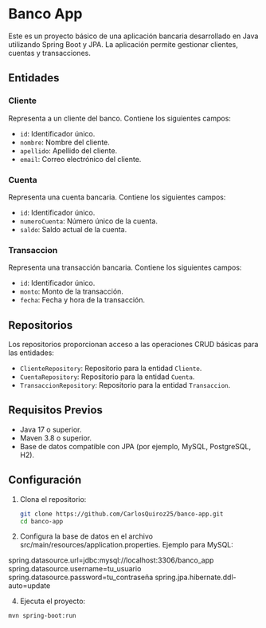 # Banco App

Este es un proyecto básico de una aplicación bancaria desarrollado en Java utilizando Spring Boot y JPA. La aplicación permite gestionar clientes, cuentas y transacciones.

## Entidades

### Cliente
Representa a un cliente del banco. Contiene los siguientes campos:
- `id`: Identificador único.
- `nombre`: Nombre del cliente.
- `apellido`: Apellido del cliente.
- `email`: Correo electrónico del cliente.

### Cuenta
Representa una cuenta bancaria. Contiene los siguientes campos:
- `id`: Identificador único.
- `numeroCuenta`: Número único de la cuenta.
- `saldo`: Saldo actual de la cuenta.

### Transaccion
Representa una transacción bancaria. Contiene los siguientes campos:
- `id`: Identificador único.
- `monto`: Monto de la transacción.
- `fecha`: Fecha y hora de la transacción.

## Repositorios

Los repositorios proporcionan acceso a las operaciones CRUD básicas para las entidades:
- `ClienteRepository`: Repositorio para la entidad `Cliente`.
- `CuentaRepository`: Repositorio para la entidad `Cuenta`.
- `TransaccionRepository`: Repositorio para la entidad `Transaccion`.

## Requisitos Previos

- Java 17 o superior.
- Maven 3.8 o superior.
- Base de datos compatible con JPA (por ejemplo, MySQL, PostgreSQL, H2).

## Configuración

1. Clona el repositorio:
   ```bash
   git clone https://github.com/CarlosQuiroz25/banco-app.git
   cd banco-app

2. Configura la base de datos en el archivo src/main/resources/application.properties. Ejemplo para MySQL:
   
spring.datasource.url=jdbc:mysql://localhost:3306/banco_app
spring.datasource.username=tu_usuario
spring.datasource.password=tu_contraseña
spring.jpa.hibernate.ddl-auto=update

4. Ejecuta el proyecto:
  ```bash
  mvn spring-boot:run
   

